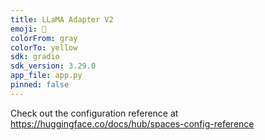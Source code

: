 ```yaml
---
title: LLaMA Adapter V2
emoji: 🚀
colorFrom: gray
colorTo: yellow
sdk: gradio
sdk_version: 3.29.0
app_file: app.py
pinned: false
---
```


Check out the configuration reference at https://huggingface.co/docs/hub/spaces-config-reference
